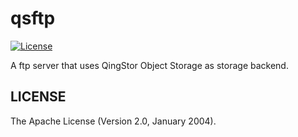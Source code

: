 # qsftp

[![License](http://img.shields.io/badge/license-apache%20v2-blue.svg)](https://github.com/pengsrc/qsftp/blob/master/LICENSE)

A ftp server that uses QingStor Object Storage as storage backend.

## LICENSE

The Apache License (Version 2.0, January 2004).
